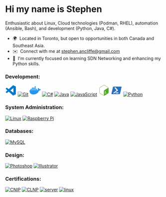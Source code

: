Hi my name is Stephen
=================================

Enthusiastic about Linux, Cloud technologies (Podman, RHEL), automation (Ansible, Bash), and development (Python, Java, C#). 

* 🌍  Located in Toronto, but open to opportunities in both Canada and Southeast Asia.
* ✉️  Connect with me at [stephen.ancliffe@gmail.com](mailto:stephen.ancliffe@outlook.com)
* 🧠  I'm currently focused on learning SDN Networking and enhancing my Python skills.
  
### Development:
<p align="left">
  <a href="https://code.visualstudio.com/" target="_blank" rel="noreferrer"><img src="https://raw.githubusercontent.com/danielcranney/profileme-dev/refs/heads/main/public/icons/skills/visualstudiocode-colored.svg" width="36" height="36" alt="VS Code" /></a>
  <a href="https://code.visualstudio.com/" target="_blank" rel="noreferrer"><img src="https://raw.githubusercontent.com/danielcranney/profileme-dev/refs/heads/main/public/icons/skills/git-colored.svg" width="36" height="36" alt="Git" /></a>
  <a href="https://developer.mozilla.org/en-US/docs/Web/JavaScript" target="_blank" rel="noreferrer"><img src="https://raw.githubusercontent.com/danielcranney/profileme-dev/refs/heads/main/public/icons/skills/docker-colored.svg" width="36" height="36" alt="Docker" /></a>
  <a href="https://docs.microsoft.com/en-us/dotnet/csharp/" target="_blank" rel="noreferrer"><img src="https://raw.githubusercontent.com/danielcranney/readme-generator/main/public/icons/skills/csharp-colored.svg" width="36" height="36" alt="C#" /></a>
  <a href="https://www.oracle.com/java/" target="_blank" rel="noreferrer"><img src="https://raw.githubusercontent.com/danielcranney/readme-generator/main/public/icons/skills/java-colored.svg" width="36" height="36" alt="Java" /></a>
  <a href="https://developer.mozilla.org/en-US/docs/Web/JavaScript" target="_blank" rel="noreferrer"><img src="https://raw.githubusercontent.com/danielcranney/readme-generator/main/public/icons/skills/javascript-colored.svg" width="36" height="36" alt="JavaScript" /></a>
  <a href="https://www.gnu.org/software/bash/" target="_blank" rel="noreferrer"><img src="https://raw.githubusercontent.com/danielcranney/profileme-dev/refs/heads/main/public/icons/skills/gnubash-colored.svg" width="36" height="36" alt="GNU Bash" /></a>
  <a href="https://developer.mozilla.org/en-US/docs/Web/JavaScript" target="_blank" rel="noreferrer"><img src="https://raw.githubusercontent.com/danielcranney/profileme-dev/refs/heads/main/public/icons/skills/powershell-colored.svg" width="36" height="36" alt="Powershell" /></a>
  <a href="https://www.python.org/" target="_blank" rel="noreferrer"><img src="https://raw.githubusercontent.com/danielcranney/readme-generator/main/public/icons/skills/python-colored.svg" width="36" height="36" alt="Python" /></a>
</p>

### System Administration:
<p align="left">
  <a href="https://www.linux.org" target="_blank" rel="noreferrer"><img src="https://raw.githubusercontent.com/danielcranney/readme-generator/main/public/icons/skills/linux-colored.svg" width="36" height="36" alt="Linux" /></a>
  <a href="https://www.raspberrypi.org/" target="_blank" rel="noreferrer"><img src="https://raw.githubusercontent.com/danielcranney/readme-generator/main/public/icons/skills/raspberrypi-colored.svg" width="36" height="36" alt="Raspberry Pi" /></a>
</p>

### Databases:
<p align="left">
  <a href="https://www.mysql.com/" target="_blank" rel="noreferrer"><img src="https://raw.githubusercontent.com/danielcranney/readme-generator/main/public/icons/skills/mysql-colored.svg" width="36" height="36" alt="MySQL" /></a>
</p>

### Design:
<p align="left">
  <a href="https://www.adobe.com/uk/products/photoshop.html" target="_blank" rel="noreferrer"><img src="https://raw.githubusercontent.com/danielcranney/readme-generator/main/public/icons/skills/photoshop-colored.svg" width="36" height="36" alt="Photoshop" /></a>
  <a href="adobe.com/uk/products/illustrator.html" target="_blank" rel="noreferrer"><img src="https://raw.githubusercontent.com/danielcranney/readme-generator/main/public/icons/skills/illustrator-colored.svg" width="36" height="36" alt="Illustrator" /></a>
</p>

### Certifications:
<p align="left">
  <a href="https://www.credly.com/badges/31b89a10-9231-480e-bfd0-91e3dbee585c/public_url" target="_blank" rel="noreferrer"><img src="https://images.credly.com/size/680x680/images/f308a5b0-18e3-4e93-ae15-9f27dd0a94cc/CompTIA_CNIP.png" width="76" height="76" alt="CNIP" /></a>
    <a href="https://www.credly.com/badges/df7d6e97-3a23-4ae5-9978-baf35144594a/public_url" target="_blank" rel="noreferrer"><img src="https://images.credly.com/size/680x680/images/d68e17f2-b591-4f2e-ae64-414ba82665f4/CompTIA_CLNP.png" width="76" height="76" alt="CLNP" /></a>
    <a href="https://www.credly.com/badges/5575b431-8c47-437f-bd5f-2680f954f3de/public_url" target="_blank" rel="noreferrer"><img src="https://images.credly.com/size/680x680/images/8293972f-573a-4d0b-be14-0bcb65e80b16/blob" width="76" height="76" alt="server" /></a>
      <a href="https://www.credly.com/badges/cb8ca8ad-22e5-4220-b071-474caf04cbb5/public_url" target="_blank" rel="noreferrer"><img src="https://images.credly.com/size/680x680/images/c8ba8fa6-ab8b-4df7-879f-4ae7b98b2765/blob" width="76" height="76" alt="linux" /></a>
</p>

